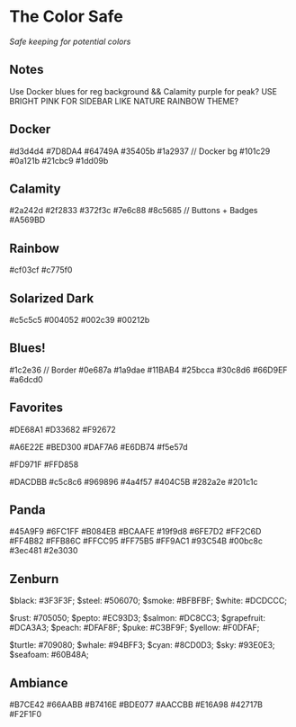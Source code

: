 # The Color Safe
_Safe keeping for potential colors_

## Notes
Use Docker blues for reg background && Calamity purple for peak?
USE BRIGHT PINK FOR SIDEBAR LIKE NATURE RAINBOW THEME?

## Docker
#d3d4d4
#7D8DA4
#64749A
#35405b
#1a2937 // Docker bg
#101c29
#0a121b
#21cbc9
#1dd09b

## Calamity
#2a242d
#2f2833
#372f3c
#7e6c88
#8c5685 // Buttons + Badges
#A569BD

## Rainbow
#cf03cf
#c775f0

## Solarized Dark
#c5c5c5
#004052
#002c39
#00212b

## Blues!
#1c2e36 // Border
#0e687a
#1a9dae
#11BAB4
#25bcca
#30c8d6
#66D9EF
#a6dcd0

## Favorites
#DE68A1
#D33682
#F92672

#A6E22E
#BED300
#DAF7A6
#E6DB74
#f5e57d

#FD971F
#FFD858

#DACDBB
#c5c8c6
#969896
#4a4f57
#404C5B
#282a2e
#201c1c

## Panda
#45A9F9
#6FC1FF
#B084EB
#BCAAFE
#19f9d8
#6FE7D2
#FF2C6D
#FF4B82
#FFB86C
#FFCC95
#FF75B5
#FF9AC1
#93C54B
#00bc8c
#3ec481
#2e3030

## Zenburn
$black:        #3F3F3F;
$steel:        #506070;
$smoke:        #BFBFBF;
$white:        #DCDCCC;

$rust:         #705050;
$pepto:        #EC93D3;
$salmon:       #DC8CC3;
$grapefruit:   #DCA3A3;
$peach:        #DFAF8F;
$puke:         #C3BF9F;
$yellow:       #F0DFAF;

$turtle:       #709080;
$whale:        #94BFF3;
$cyan:         #8CD0D3;
$sky:          #93E0E3;
$seafoam:      #60B48A;

## Ambiance
#B7CE42
#66AABB
#B7416E
#BDE077
#AACCBB
#E16A98
#42717B
#F2F1F0
